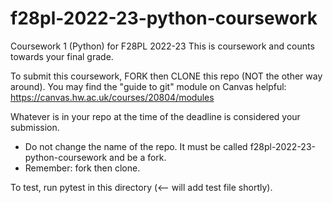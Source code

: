 # f28pl-2022-23-python-coursework

Coursework 1 (Python) for F28PL 2022-23
This is coursework and counts towards your final grade.

To submit this coursework, FORK then CLONE this repo (NOT the other way around).
You may find the "guide to git" module on Canvas helpful:
   https://canvas.hw.ac.uk/courses/20804/modules


Whatever is in your repo at the time of the deadline is considered your submission.
* Do not change the name of the repo.  It must be called f28pl-2022-23-python-coursework and be a fork.
* Remember: fork then clone.


To test, run pytest in this directory (<-- will add test file shortly).
